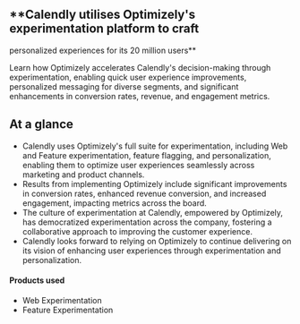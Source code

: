 ## \*\*Calendly utilises Optimizely's experimentation platform to craft

personalized experiences for its 20 million users\*\*

Learn how Optimizely accelerates Calendly's decision-making through
experimentation, enabling quick user experience improvements, personalized
messaging for diverse segments, and significant enhancements in conversion
rates, revenue, and engagement metrics.

## At a glance

- Calendly uses Optimizely's full suite for experimentation, including Web and Feature experimentation, feature flagging, and personalization, enabling them to optimize user experiences seamlessly across marketing and product channels.
- Results from implementing Optimizely include significant improvements in conversion rates, enhanced revenue conversion, and increased engagement, impacting metrics across the board.
- The culture of experimentation at Calendly, empowered by Optimizely, has democratized experimentation across the company, fostering a collaborative approach to improving the customer experience.
- Calendly looks forward to relying on Optimizely to continue delivering on its vision of enhancing user experiences through experimentation and personalization.

#### Products used

- Web Experimentation
- Feature Experimentation
